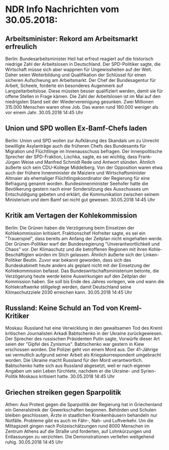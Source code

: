 # NDR Info Nachrichten vom 30.05.2018:


## Arbeitsminister: Rekord am Arbeitsmarkt erfreulich
Berlin:	Bundesarbeitsminister Heil hat erfreut reagiert auf die historisch niedrige Zahl der Arbeitslosen in Deutschland. Der SPD-Politiker sagte, die Wirtschaft müsse sich aber wappnen für Ungewissheiten auf der Welt. Daher seien Weiterbildung und Qualifikation der Schlüssel für einen sicheren Aufschwung am Arbeitsmarkt. Der Chef der Bundesagentur für Arbeit, Scheele, forderte ein besonderes Augenmerk auf Langzeitarbeitslose. Diese müssten besser qualifiziert werden, damit sie für offene Stellen in Frage kämen. Die Zahl der Arbeitslosen ist im Mai auf den niedrigsten Stand seit der Wiedervereinigung gesunken. Zwei Millionen 315.000 Menschen waren ohne Job. Das waren rund 180.000 weniger als vor einem Jahr. 30.05.2018 14:45 Uhr 

## Union und SPD wollen Ex-Bamf-Chefs laden
Berlin: Union und SPD wollen zur Aufklärung des Skandals um zu Unrecht bewilligte Asylanträge auch die früheren Chefs des Bundesamts für Migration und Flüchtlinge im Innenausschuss befragen. Der innenpolitische Sprecher der SPD-Fraktion, Lischka, sagte, es sei wichtig, dass Frank-Jürgen Weise und Manfred Schmidt Rede und Antwort stünden. Ähnlich äußerte sich sein CDU-Kollege Middelberg. Von der Opposition waren etwa auch der frühere Innenminister de Maiziere und Wirtschaftsminister Altmaier als ehemaliger Flüchtlingskoordinator der Regierung für eine Befragung genannt worden. Bundesinnenminister Seehofer hatte die Bevölkerung gestern nach einer Sondersitzung des Ausschusses um Entschuldigung gebeten und erklärt, die Kommunikation zwischen seinem Ministerium und dem Bamf sei nicht gut gewesen. 30.05.2018 14:45 Uhr 

## Kritik am Vertagen der Kohlekommission
Berlin: Die Grünen haben die Verzögerung beim Einsetzen der Kohlekommission kritisiert. Fraktionschef Hofreiter sagte, es sei ein "Trauerspiel", dass bereits am Anfang der Zeitplan nicht eingehalten werde. Der Grünen-Politiker warf der Bundesregierung "Unverantwortlichkeit und Chaos" vor. Der Klimaschutz und die betroffenen Regionen mit ihren Kohle-Beschäftigten würden im Stich gelassen. Ähnlich äußerte sich der Linken-Politiker Beutin. Zuvor war bekannt geworden, dass sich das Bundeskabinett heute anders als geplant nicht mit der Einsetzung der Kohlekommission befasst. Das Bundeswirtschaftsministerium betonte, die Verzögerung heute werde keine Auswirkungen auf den Zeitplan der Kommission haben. Sie soll bis Ende des Jahres vorlegen, wie und wann die Kohlekraftwerke stillgelegt werden, damit Deutschland seine Klimaschutzziele 2030 erreichen kann. 30.05.2018 14:45 Uhr 

## Russland: Keine Schuld an Tod von Kreml-Kritiker
Moskau: Russland hat eine Verwicklung in den gewaltsamen Tod des Kreml kritischen Journalisten Arkadi Babtschenko in der Ukraine zurückgewiesen. Der Sprecher des russischen Präsidenten Putin sagte, Vorwürfe dieser Art seien der "Gipfel des Zynismus". Babtschenko war gestern in Kiew erschossen worden. Die Polizei geht von einem Mord aus. Der 41-Jährige sei vermutlich aufgrund seiner Arbeit als Kriegskorrespondent umgebracht worden. Die Ukraine macht Russland für den Mord verantwortlich. Babtschenko hatte sich aus Russland abgesetzt, weil er nach eigenen Angaben um sein Leben fürchtete, nachdem er die Ukraine- und Syrien-Politik Moskaus kritisiert hatte. 30.05.2018 14:45 Uhr 

## Griechen streiken gegen Sparpolitik
Athen: Aus Protest gegen die Sparpolitik der Regierung hat in Griechenland ein Generalstreik der Gewerkschaften begonnen. Behörden und Schulen bleiben geschlossen, Ärzte in staatlichen Krankenhäusern behandeln nur Notfälle. Probleme gibt es auch im Fähr-, Nah- und Luftverkehr. Um die Mittagszeit gingen nach Polizeischätzungen rund 8000 Menschen im Zentrum Athens auf die Straße und forderten, auf Lohnkürzungen und Entlassungen zu verzichten. Die Demonstrationen verliefen weitgehend ruhig. 30.05.2018 14:45 Uhr 
